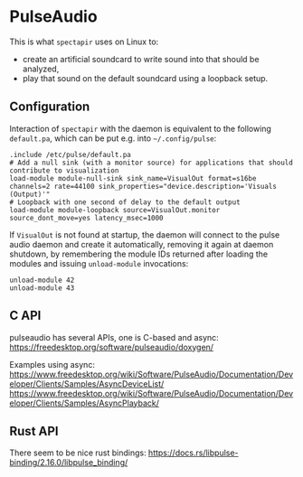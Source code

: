 # PulseAudio
This is what `spectapir` uses on Linux to:
* create an artificial soundcard to write sound into that should be analyzed,
* play that sound on the default soundcard using a loopback setup.

## Configuration
Interaction of `spectapir` with the daemon is equivalent to the following 
`default.pa`, which can be put e.g. into `~/.config/pulse`:
```
.include /etc/pulse/default.pa
# Add a null sink (with a monitor source) for applications that should contribute to visualization
load-module module-null-sink sink_name=VisualOut format=s16be channels=2 rate=44100 sink_properties="device.description='Visuals (Output)'"
# Loopback with one second of delay to the default output
load-module module-loopback source=VisualOut.monitor source_dont_move=yes latency_msec=1000 
```

If `VisualOut` is not found at startup, the daemon will connect to the
pulse audio daemon and create it automatically, removing it again at
daemon shutdown, by remembering the module IDs returned after loading
the modules and issuing `unload-module` invocations:
```
unload-module 42
unload-module 43
```

## C API
pulseaudio has several APIs, one is C-based and async:
https://freedesktop.org/software/pulseaudio/doxygen/

Examples using async:
https://www.freedesktop.org/wiki/Software/PulseAudio/Documentation/Developer/Clients/Samples/AsyncDeviceList/
https://www.freedesktop.org/wiki/Software/PulseAudio/Documentation/Developer/Clients/Samples/AsyncPlayback/

## Rust API
There seem to be nice rust bindings:
https://docs.rs/libpulse-binding/2.16.0/libpulse_binding/